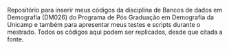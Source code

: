 Repositório para inserir meus códigos da disciplina de Bancos de dados em Demografia (DM026) do Programa de Pós Graduação em Demografia da Unicamp e também para apresentar meus testes e scripts durante o mestrado. 
Todos os códigos aqui podem ser replicados, desde que citada a fonte. 
